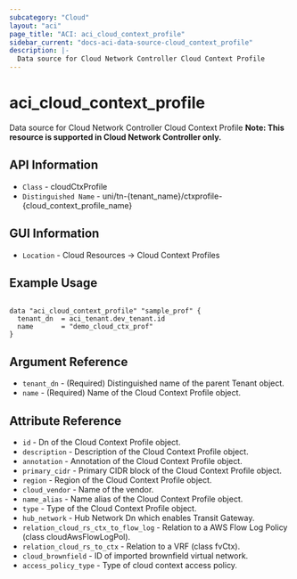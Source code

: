 ```yaml
---
subcategory: "Cloud"
layout: "aci"
page_title: "ACI: aci_cloud_context_profile"
sidebar_current: "docs-aci-data-source-cloud_context_profile"
description: |-
  Data source for Cloud Network Controller Cloud Context Profile
---
```


# aci_cloud_context_profile

Data source for Cloud Network Controller Cloud Context Profile
<b>Note: This resource is supported in Cloud Network Controller only. </b>

## API Information ##

* `Class` - cloudCtxProfile
* `Distinguished Name` - uni/tn-{tenant_name}/ctxprofile-{cloud_context_profile_name}

## GUI Information ##

* `Location` - Cloud Resources -> Cloud Context Profiles

## Example Usage

```hcl

data "aci_cloud_context_profile" "sample_prof" {
  tenant_dn  = aci_tenant.dev_tenant.id
  name       = "demo_cloud_ctx_prof"
}

```

## Argument Reference

* `tenant_dn` - (Required) Distinguished name of the parent Tenant object.
* `name` - (Required) Name of the Cloud Context Profile object.

## Attribute Reference

* `id` - Dn of the Cloud Context Profile object.
* `description` - Description of the Cloud Context Profile object.
* `annotation` - Annotation of the Cloud Context Profile object.
* `primary_cidr` - Primary CIDR block of the Cloud Context Profile object.
* `region` - Region of the Cloud Context Profile object.
* `cloud_vendor` - Name of the vendor.
* `name_alias` - Name alias of the Cloud Context Profile object.
* `type` - Type of the Cloud Context Profile object.
* `hub_network` - Hub Network Dn which enables Transit Gateway.
* `relation_cloud_rs_ctx_to_flow_log` - Relation to a AWS Flow Log Policy (class cloudAwsFlowLogPol).
* `relation_cloud_rs_to_ctx` - Relation to a VRF (class fvCtx).
* `cloud_brownfield` - ID of imported brownfield virtual network.
* `access_policy_type` - Type of cloud context access policy.